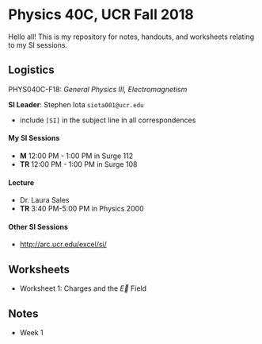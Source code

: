 # Physics 40C, UCR Fall 2018


Hello all! This is my repository for notes, handouts, and worksheets relating to my SI sessions.


## Logistics

PHYS040C-F18:
*General Physics III, Electromagnetism*

**SI Leader**:
Stephen Iota
` siota001@ucr.edu `
- include `[SI]` in the subject line in all correspondences


#### My SI Sessions

- **M** 12:00 PM - 1:00 PM in Surge 112
- **TR** 12:00 PM - 1:00 PM in Surge 108


#### Lecture

- Dr. Laura Sales
- **TR** 3:40 PM-5:00 PM in Physics 2000


#### Other SI Sessions

- http://arc.ucr.edu/excel/si/


## Worksheets

- Worksheet 1: Charges and the $\vec{E}$ Field

## Notes

- Week 1
